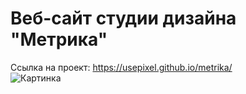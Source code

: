 # Веб-сайт студии дизайна "Метрика" </br>
Ссылка на проект: https://usepixel.github.io/metrika/ </br>
![Картинка](img/desktop.png)
